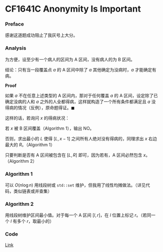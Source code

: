# CF1641C Anonymity Is Important

### Preface

感谢这道题成功阻止了我灰号上大分。

### Analysis

为方便，设至少有一个病人的区间为 A 区间，没有病人的为 B 区间。

结论：只有当一段覆盖点 $a$ 的 A 区间中除了 $a$ 其他确定为没病时，$a$ 才能确定有病。

**Proof**

如果 $a$ 不在任意上述类型的 A 区间内，那对于任何覆盖 $a$ 的 A 区间，设定除了已确定没病的人和 $a$ 之外的人全都得病，这样就构造了一个所有条件都满足且 $a$ 没得病的情况（反例），原命题得证。$\blacksquare$

这样的话，若询问 $x$ 的得病状况：

若 $x$ 被 B 区间覆盖（Algorithm 1），输出 NO。

否则，求出最小的 $L$ 使得 $[L,x-1]$ 之间所有人绝对没有得病的，同理求出 $x$ 右边最大的 $R$。（Algorithm 1）

只要判断是否有 A 区间被包含在 $[L,R]$ 即可，因为若有，A 区间必然包含 $x$。（Algorithm 2）

### Algorithm 1

可以 $O(n\log n)$ 用线段树或 `std::set` 维护，但我用了线性均摊做法。（详见代码，类似链表或并查集）

### Algorithm 2

用线段树维护区间最小值。对于每一个 A 区间 $[l,r]$，在 $l$ 位置上标记 $r$。（若同一个 $l$ 有多个 $r$，取最小的）

### Code

[Link](https://codeforces.com/contest/1642/submission/147562428)